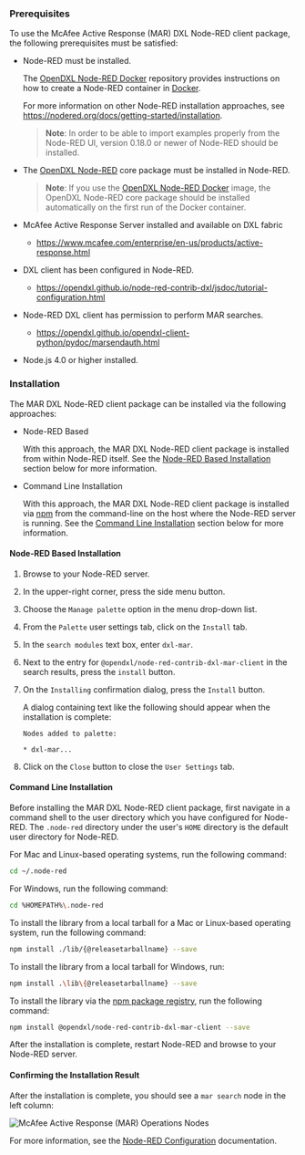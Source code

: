 ### Prerequisites

To use the McAfee Active Response (MAR) DXL Node-RED client package, the
following prerequisites must be satisfied:

* Node-RED must be installed.

  The [OpenDXL Node-RED Docker](https://github.com/opendxl/opendxl-node-red-docker)
  repository provides instructions on how to create a Node-RED container in
  [Docker](https://www.docker.com/).

  For more information on other Node-RED installation approaches, see
  <https://nodered.org/docs/getting-started/installation>.

  > **Note**: In order to be able to import examples properly from the Node-RED
  > UI, version 0.18.0 or newer of Node-RED should be installed.

* The [OpenDXL Node-RED](https://github.com/opendxl/node-red-contrib-dxl) core
  package must be installed in Node-RED.

  > **Note**: If you use the
  > [OpenDXL Node-RED Docker](https://github.com/opendxl/opendxl-node-red-docker)
  > image, the OpenDXL Node-RED core package should be installed automatically
  > on the first run of the Docker container.

* McAfee Active Response Server installed and available on DXL fabric

  * <https://www.mcafee.com/enterprise/en-us/products/active-response.html>

* DXL client has been configured in Node-RED.

  * <https://opendxl.github.io/node-red-contrib-dxl/jsdoc/tutorial-configuration.html>

* Node-RED DXL client has permission to perform MAR searches.

  * <https://opendxl.github.io/opendxl-client-python/pydoc/marsendauth.html>

* Node.js 4.0 or higher installed.

### Installation

The MAR DXL Node-RED client package can be installed via the following
approaches:

* Node-RED Based

  With this approach, the MAR DXL Node-RED client package is installed from
  within Node-RED itself. See the
  [Node-RED Based Installation](#node-red-based-installation) section below for
  more information.

* Command Line Installation

  With this approach, the MAR DXL Node-RED client package is installed via
  [npm](https://docs.npmjs.com/) from the command-line on the host where the
  Node-RED server is running. See the
  [Command Line Installation](#command-line-installation) section below for more
  information.

#### Node-RED Based Installation

1. Browse to your Node-RED server.

1. In the upper-right corner, press the side menu button.

1. Choose the `Manage palette` option in the menu drop-down list.

1. From the `Palette` user settings tab, click on the `Install` tab.

1. In the `search modules` text box, enter `dxl-mar`.

1. Next to the entry for `@opendxl/node-red-contrib-dxl-mar-client` in the
   search results, press the `install` button.

1. On the `Installing` confirmation dialog, press the `Install` button.

   A dialog containing text like the following should appear when the
   installation is complete:

   ```
   Nodes added to palette:

   * dxl-mar...
   ```

1. Click on the `Close` button to close the `User Settings` tab.

#### Command Line Installation

Before installing the MAR DXL Node-RED client package, first navigate in a
command shell to the user directory which you have configured for Node-RED. The
`.node-red` directory under the user's `HOME` directory is the default user
directory for Node-RED.

For Mac and Linux-based operating systems, run the following command:

```sh
cd ~/.node-red
```

For Windows, run the following command:

```sh
cd %HOMEPATH%\.node-red
```

To install the library from a local tarball for a Mac or Linux-based operating
system, run the following command:

```sh
npm install ./lib/{@releasetarballname} --save
```

To install the library from a local tarball for Windows, run:

```sh
npm install .\lib\{@releasetarballname} --save
```

To install the library via the
[npm package registry](https://www.npmjs.com/package/@opendxl/node-red-contrib-dxl-mar-client),
run the following command:

```sh
npm install @opendxl/node-red-contrib-dxl-mar-client --save
```

After the installation is complete, restart Node-RED and browse to your
Node-RED server.

#### Confirming the Installation Result

After the installation is complete, you should see a `mar search` node in the
left column:

![McAfee Active Response (MAR) Operations Nodes](images/mar-operations-nodes.png)

For more information, see the
[Node-RED Configuration](https://nodered.org/docs/configuration) documentation.

